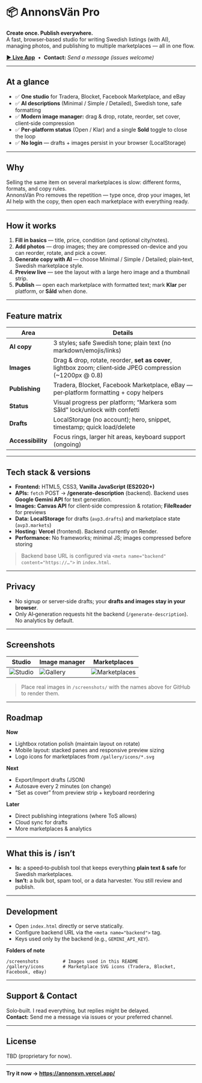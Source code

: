 # 📦 AnnonsVän Pro
**Create once. Publish everywhere.**  
A fast, browser‑based studio for writing Swedish listings (with AI), managing photos, and publishing to multiple marketplaces — all in one flow.

[**▶ Live App**](https://annonsvn.vercel.app/) &nbsp;•&nbsp; **Contact:** _Send a message (issues welcome)_

---

## At a glance
- ✅ **One studio** for Tradera, Blocket, Facebook Marketplace, and eBay
- ✅ **AI descriptions** (Minimal / Simple / Detailed), Swedish tone, safe formatting
- ✅ **Modern image manager:** drag & drop, rotate, reorder, set cover, client‑side compression
- ✅ **Per‑platform status** (Open / Klar) and a single **Sold** toggle to close the loop
- ✅ **No login** — drafts + images persist in your browser (LocalStorage)

---

## Why
Selling the same item on several marketplaces is slow: different forms, formats, and copy rules.  
AnnonsVän Pro removes the repetition — type once, drop your images, let AI help with the copy, then open each marketplace with everything ready.

---

## How it works
1. **Fill in basics** — title, price, condition (and optional city/notes).  
2. **Add photos** — drop images; they are compressed on-device and you can reorder, rotate, and pick a cover.  
3. **Generate copy with AI** — choose Minimal / Simple / Detailed; plain‑text, Swedish marketplace style.  
4. **Preview live** — see the layout with a large hero image and a thumbnail strip.  
5. **Publish** — open each marketplace with formatted text; mark **Klar** per platform, or **Såld** when done.

---

## Feature matrix
| Area | Details |
| --- | --- |
| **AI copy** | 3 styles; safe Swedish tone; plain text (no markdown/emojis/links) |
| **Images** | Drag & drop, rotate, reorder, **set as cover**, lightbox zoom; client‑side JPEG compression (~1200px @ 0.8) |
| **Publishing** | Tradera, Blocket, Facebook Marketplace, eBay — per‑platform formatting + copy helpers |
| **Status** | Visual progress per platform; “Markera som Såld” lock/unlock with confetti |
| **Drafts** | LocalStorage (no account); hero, snippet, timestamp; quick load/delete |
| **Accessibility** | Focus rings, larger hit areas, keyboard support (ongoing) |

---

## Tech stack & versions
- **Frontend:** HTML5, CSS3, **Vanilla JavaScript (ES2020+)**
- **APIs:** `fetch` POST → **/generate-description** (backend). Backend uses **Google Gemini API** for text generation.
- **Images:** **Canvas API** for client‑side compression & rotation; **FileReader** for previews
- **Data:** **LocalStorage** for drafts (`avp3.drafts`) and marketplace state (`avp3.markets`)
- **Hosting:** **Vercel** (frontend). Backend currently on Render.
- **Performance:** No frameworks; minimal JS; images compressed before storing

> Backend base URL is configured via `<meta name="backend" content="https://…">` in `index.html`.

---

## Privacy
- No signup or server‑side drafts; your **drafts and images stay in your browser**.  
- Only AI‑generation requests hit the backend (`/generate-description`). No analytics by default.

---

## Screenshots
| Studio | Image manager | Marketplaces |
| --- | --- | --- |
| ![Studio](screenshots/studio.png) | ![Gallery](screenshots/gallery.png) | ![Marketplaces](screenshots/marketplaces.png) |

> Place real images in `/screenshots/` with the names above for GitHub to render them.

---

## Roadmap
**Now**
- Lightbox rotation polish (maintain layout on rotate)
- Mobile layout: stacked panes and responsive preview sizing
- Logo icons for marketplaces from `/gallery/icons/*.svg`

**Next**
- Export/Import drafts (JSON)
- Autosave every 2 minutes (on change)
- “Set as cover” from preview strip + keyboard reordering

**Later**
- Direct publishing integrations (where ToS allows)
- Cloud sync for drafts
- More marketplaces & analytics

---

## What this is / isn’t
- **Is:** a speed‑to‑publish tool that keeps everything **plain text & safe** for Swedish marketplaces.  
- **Isn’t:** a bulk bot, spam tool, or a data harvester. You still review and publish.

---

## Development
- Open `index.html` directly or serve statically.
- Configure backend URL via the `<meta name="backend">` tag.
- Keys used only by the backend (e.g., `GEMINI_API_KEY`).

**Folders of note**
```
/screenshots         # Images used in this README
/gallery/icons       # Marketplace SVG icons (Tradera, Blocket, Facebook, eBay)
```

---

## Support & Contact
Solo‑built. I read everything, but replies might be delayed.  
**Contact:** Send me a message via issues or your preferred channel.

---

## License
TBD (proprietary for now).

---

**Try it now → https://annonsvn.vercel.app/**
